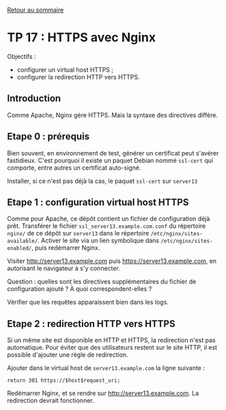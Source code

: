 [Retour au sommaire](../../README.md)

# TP 17 : HTTPS avec Nginx

Objectifs :

- configurer un virtual host HTTPS ;
- configurer la redirection HTTP vers HTTPS.

## Introduction

Comme Apache, Nginx gère HTTPS. Mais la syntaxe des directives diffère.

## Etape 0 : prérequis

Bien souvent, en environnement de test, générer un certificat peut s'avérer
fastidieux. C'est pourquoi il existe un paquet Debian nommé `ssl-cert` qui
comporte, entre autres un certificat auto-signé.

Installer, si ce n'est pas déjà la cas, le paquet `ssl-cert` sur `server13`

## Etape 1 : configuration virtual host HTTPS

Comme pour Apache, ce dépôt contient un fichier de configuration déjà prêt.
Transférer le fichier `ssl_server13.example.com.conf` du répertoire `nginx/` de
ce dépôt sur `server13` dans le répertoire `/etc/nginx/sites-available/`.
Activer le site via un lien symbolique dans `/etc/nginx/sites-enabled/`, puis
redémarrer Nginx.

Visiter http://server13.example.com puis https://server13.example.com, en
autorisant le navigateur à s'y connecter.

Question : quelles sont les directives supplémentaires du fichier de
configuration ajouté ? À quoi correspondent-elles ?

Vérifier que les requêtes apparaissent bien dans les logs.

## Etape 2 : redirection HTTP vers HTTPS

Si un même site est disponible en HTTP et HTTPS, la redirection n'est pas
automatique. Pour éviter que des utilisateurs restent sur le site HTTP, il est
possible d'ajouter une règle de redirection. 

Ajouter dans le virtual host de `server13.example.com` la ligne suivante :
```
return 301 https://$host$request_uri;
```

Redémarrer Nginx, et se rendre sur http://server13.example.com. La
redirection devrait fonctionner.
